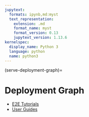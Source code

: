 ```yaml
---
jupytext:
  formats: ipynb,md:myst
  text_representation:
    extension: .md
    format_name: myst
    format_version: 0.13
    jupytext_version: 1.13.6
kernelspec:
  display_name: Python 3
  language: python
  name: python3
---
```


(serve-deployment-graph)=

# Deployment Graph

- [E2E Tutorials](./deployment-graph/deployment-graph-e2e-tutorial.md)
- [User Guides](./deployment-graph/deployment-graph-user-guides.md)
